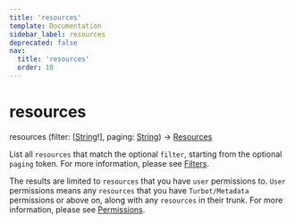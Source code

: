 ```yaml
---
title: 'resources'
template: Documentation
sidebar_label: resources
deprecated: false
nav:
  title: 'resources'
  order: 10
---
```


# resources

<div className="pb-4 font-roboto-slab text-lg"><span className="font-bold">resources</span> <span style={{'fontWeight':400,'fontSize':'0.85em'}}>(filter: [<a href="/guardrails/docs/reference/graphql/scalar/String">String</a>!], paging: <a href="/guardrails/docs/reference/graphql/scalar/String">String</a>) &rarr; <a href="/guardrails/docs/reference/graphql/object/Resources">Resources</a></span>
</div>



List all `resources` that match the optional `filter`, starting from the optional `paging` token. For more information, please see [Filters](https://turbot.com/guardrails/docs/reference/filter).

The results are limited to `resources` that you have `user` permissions to. `User` permissions means any `resources` that you have `Turbot/Metadata` permissions or above on, along with any `resources` in their trunk. For more information, please see [Permissions](https://turbot.com/guardrails/docs/concepts/iam/permissions).